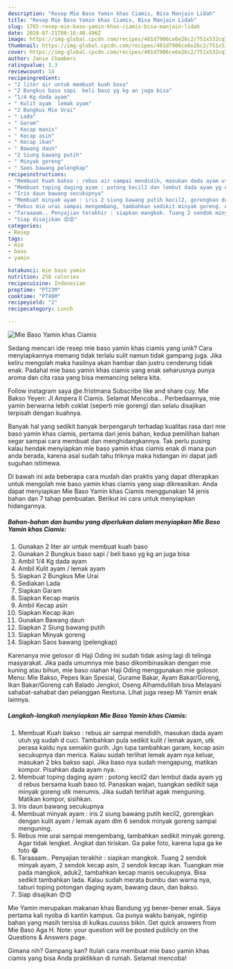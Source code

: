 ```yaml
---
description: "Resep Mie Baso Yamin khas Ciamis, Bisa Manjain Lidah"
title: "Resep Mie Baso Yamin khas Ciamis, Bisa Manjain Lidah"
slug: 1765-resep-mie-baso-yamin-khas-ciamis-bisa-manjain-lidah
date: 2020-07-21T08:16:48.496Z
image: https://img-global.cpcdn.com/recipes/401d7906ce6e26c2/751x532cq70/mie-baso-yamin-khas-ciamis-foto-resep-utama.jpg
thumbnail: https://img-global.cpcdn.com/recipes/401d7906ce6e26c2/751x532cq70/mie-baso-yamin-khas-ciamis-foto-resep-utama.jpg
cover: https://img-global.cpcdn.com/recipes/401d7906ce6e26c2/751x532cq70/mie-baso-yamin-khas-ciamis-foto-resep-utama.jpg
author: Janie Chambers
ratingvalue: 3.3
reviewcount: 14
recipeingredient:
- "2 liter air untuk membuat kuah baso"
- "2 Bungkus baso sapi  beli baso yg kg an juga bisa"
- "1/4 Kg dada ayam"
- " Kulit ayam  lemak ayam"
- "2 Bungkus Mie Urai"
- " Lada"
- " Garam"
- " Kecap manis"
- " Kecap asin"
- " Kecap ikan"
- " Bawang daun"
- "2 Siung bawang putih"
- " Minyak goreng"
- " Saos bawang pelengkap"
recipeinstructions:
- "Membuat Kuah bakso : rebus air sampai mendidih, masukan dada ayam utuh yg sudah d cuci. Tambahkan pula sedikit kulit / lemak ayam, utk perasa kaldu nya semakin gurih. Jgn lupa tambahkan garam, kecap asin secukupnya dan merica. Kalau sudah terlihat lemak ayam nya keluar, masukan 2 bks bakso sapi. Jika baso nya sudah mengapung, matikan kompor. Pisahkan dada ayam nya."
- "Membuat toping daging ayam : potong kecil2 dan lembut dada ayam yg d rebus bersama kuah baso td. Panaskan wajan, tuangkan sedikit saja minyak goreng utk menumis. Jika sudah terlihat agak menguning. Matikan kompor, sisihkan."
- "Iris daun bawang secukupnya"
- "Membuat minyak ayam : iris 2 siung bawang putih kecil2, gorengkan dengan kulit ayam / lemak ayam dlm 6 sendok minyak goreng sampai menguning."
- "Rebus mie urai sampai mengembang, tambahkan sedikit minyak goreng. Agar tidak lengket. Angkat dan tiriskan. Ga pake foto, karena lupa ga ke foto 😂"
- "Taraaaam.. Penyajian terakhir : siapkan mangkok. Tuang 2 sendok minyak ayam, 2 sendok kecap asin, 2 sendok kecap ikan. Tuangkan mie pada mangkok, aduk2, tambahkan kecap manis secukupnya. Bisa sedikit tambahkan lada. Kalau sudah merata bumbu dan warna nya, taburi toping potongan daging ayam, bawang daun, dan bakso."
- "Siap disajikan 😍😍"
categories:
- Resep
tags:
- mie
- baso
- yamin

katakunci: mie baso yamin 
nutrition: 258 calories
recipecuisine: Indonesian
preptime: "PT23M"
cooktime: "PT46M"
recipeyield: "2"
recipecategory: Lunch

---
```



![Mie Baso Yamin khas Ciamis](https://img-global.cpcdn.com/recipes/401d7906ce6e26c2/751x532cq70/mie-baso-yamin-khas-ciamis-foto-resep-utama.jpg)

Sedang mencari ide resep mie baso yamin khas ciamis yang unik? Cara menyiapkannya memang tidak terlalu sulit namun tidak gampang juga. Jika keliru mengolah maka hasilnya akan hambar dan justru cenderung tidak enak. Padahal mie baso yamin khas ciamis yang enak seharusnya punya aroma dan cita rasa yang bisa memancing selera kita.

Follow instagram saya @e.fristmana Subscribe like and share cuy. Mie Bakso Yeyen: Jl Ampera II Ciamis. Selamat Mencoba… Perbedaannya, mie yamin berwarna lebih coklat (seperti mie goreng) dan selalu disajikan terpisah dengan kuahnya.

Banyak hal yang sedikit banyak berpengaruh terhadap kualitas rasa dari mie baso yamin khas ciamis, pertama dari jenis bahan, kedua pemilihan bahan segar sampai cara membuat dan menghidangkannya. Tak perlu pusing kalau hendak menyiapkan mie baso yamin khas ciamis enak di mana pun anda berada, karena asal sudah tahu triknya maka hidangan ini dapat jadi suguhan istimewa.


Di bawah ini ada beberapa cara mudah dan praktis yang dapat diterapkan untuk mengolah mie baso yamin khas ciamis yang siap dikreasikan. Anda dapat menyiapkan Mie Baso Yamin khas Ciamis menggunakan 14 jenis bahan dan 7 tahap pembuatan. Berikut ini cara untuk menyiapkan hidangannya.

<!--inarticleads1-->

##### Bahan-bahan dan bumbu yang diperlukan dalam menyiapkan Mie Baso Yamin khas Ciamis:

1. Gunakan 2 liter air untuk membuat kuah baso
1. Gunakan 2 Bungkus baso sapi / beli baso yg kg an juga bisa
1. Ambil 1/4 Kg dada ayam
1. Ambil  Kulit ayam / lemak ayam
1. Siapkan 2 Bungkus Mie Urai
1. Sediakan  Lada
1. Siapkan  Garam
1. Siapkan  Kecap manis
1. Ambil  Kecap asin
1. Siapkan  Kecap ikan
1. Gunakan  Bawang daun
1. Siapkan 2 Siung bawang putih
1. Siapkan  Minyak goreng
1. Siapkan  Saos bawang (pelengkap)


Karenanya mie gelosor di Haji Oding ini sudah tidak asing lagi di telinga masyarakat. Jika pada umumnya mie baso dikombinasikan dengan mie kuning atau bihun, mie baso olahan Haji Oding menggunakan mie golosor. Menu: Mie Bakso, Pepes Ikan Spesial, Gurame Bakar, Ayam Bakar/Goreng, Ikan Bakar/Goreng cah Balado Jengkol, Oseng Alhamdulillah bisa Melayani sahabat-sahabat dan pelanggan Restuna. Lihat juga resep Mi Yamin enak lainnya. 

<!--inarticleads2-->

##### Langkah-langkah menyiapkan Mie Baso Yamin khas Ciamis:

1. Membuat Kuah bakso : rebus air sampai mendidih, masukan dada ayam utuh yg sudah d cuci. Tambahkan pula sedikit kulit / lemak ayam, utk perasa kaldu nya semakin gurih. Jgn lupa tambahkan garam, kecap asin secukupnya dan merica. Kalau sudah terlihat lemak ayam nya keluar, masukan 2 bks bakso sapi. Jika baso nya sudah mengapung, matikan kompor. Pisahkan dada ayam nya.
1. Membuat toping daging ayam : potong kecil2 dan lembut dada ayam yg d rebus bersama kuah baso td. Panaskan wajan, tuangkan sedikit saja minyak goreng utk menumis. Jika sudah terlihat agak menguning. Matikan kompor, sisihkan.
1. Iris daun bawang secukupnya
1. Membuat minyak ayam : iris 2 siung bawang putih kecil2, gorengkan dengan kulit ayam / lemak ayam dlm 6 sendok minyak goreng sampai menguning.
1. Rebus mie urai sampai mengembang, tambahkan sedikit minyak goreng. Agar tidak lengket. Angkat dan tiriskan. Ga pake foto, karena lupa ga ke foto 😂
1. Taraaaam.. Penyajian terakhir : siapkan mangkok. Tuang 2 sendok minyak ayam, 2 sendok kecap asin, 2 sendok kecap ikan. Tuangkan mie pada mangkok, aduk2, tambahkan kecap manis secukupnya. Bisa sedikit tambahkan lada. Kalau sudah merata bumbu dan warna nya, taburi toping potongan daging ayam, bawang daun, dan bakso.
1. Siap disajikan 😍😍


Mie Yamin merupakan makanan khas Bandung yg bener-bener enak. Saya pertama kali nyoba di kantin kampus. Ga punya waktu banyak, ngintip bahan yang masih tersisa di kulkas.cuusss bikin. Get quick answers from Mie Baso Aga H. Note: your question will be posted publicly on the Questions &amp; Answers page. 

Gimana nih? Gampang kan? Itulah cara membuat mie baso yamin khas ciamis yang bisa Anda praktikkan di rumah. Selamat mencoba!
